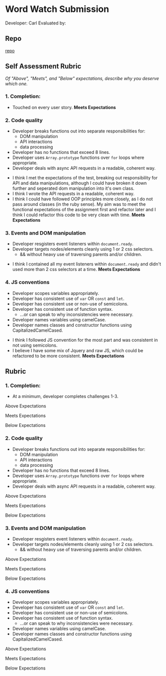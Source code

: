 # Word Watch Submission

Developer: Carl
Evaluated by:

## Repo

[repo](https://github.com/ACC25/word_watch)

## Self Assessment Rubric

*Of "Above", "Meets", and "Below" expectations, describe why you deserve which one.*

### 1. Completion:

+ Touched on every user story.
**Meets Expectations**

### 2. Code quality
  * Developer breaks functions out into separate responsibilities for:
    * DOM manipulation
    * API interactions
    * data processing
  * Developer has no functions that exceed 8 lines.
  * Developer uses `Array.prototype` functions over `for` loops where appropriate.
  * Developer deals with async API requests in a readable, coherent way.

+ I think I met the expectations of the test, breaking out responsibility for API and data manipulations, although I could have broken it down further and seperated dom manipulation into it's own class. 
+ I think I wrote the API requests in a readable, coherent way.
+ I think I could have followed OOP principles more closely, as I do not pass around classes (in the ruby sense). My aim was to meet the functional expectations of the assignment first and refactor later and I think I could refactor this code to be very clean with time. 
**Meets Expectations**


### 3. Events and DOM manipulation
  * Developer resgisters event listeners within `document.ready`.
  * Developer targets nodes/elements cleanly using 1 or 2 css selectors.
    * && without heavy use of traversing parents and/or children.

+ I think I contained all my event listeners within `document.ready` and didn't used more than 2 css selectors at a time.
**Meets Expectations**

### 4. JS conventions
  * Developer scopes variables appropriately.
  * Developer has consistent use of `var` OR `const` and `let`.
  * Developer has consistent use or non-use of semicolons.
  * Developer has consistent use of function syntax.
    * ...or can speak to why inconsistencies were necessary.
  * Developer names variables using camelCase.
  * Developer names classes and constructor functions using CapitalizedCamelCased.

+ I think I followed JS convention for the most part and was consistent in not using semicolons.
+ I believe I have some mix of Jquery and raw JS, which could be refactored to be more consistent.
**Meets Expectations**


## Rubric

### 1. Completion:
  * At a minimum, developer completes challenges 1-3.

Above Expectations

Meets Expectations

Below Expectations

### 2. Code quality
  * Developer breaks functions out into separate responsibilities for:
    * DOM manipulation
    * API interactions
    * data processing
  * Developer has no functions that exceed 8 lines.
  * Developer uses `Array.prototype` functions over `for` loops where appropriate.
  * Developer deals with async API requests in a readable, coherent way.

Above Expectations

Meets Expectations

Below Expectations

### 3. Events and DOM manipulation
  * Developer resgisters event listeners within `document.ready`.
  * Developer targets nodes/elements cleanly using 1 or 2 css selectors.
    * && without heavy use of traversing parents and/or children.

Above Expectations

Meets Expectations

Below Expectations

### 4. JS conventions
  * Developer scopes variables appropriately.
  * Developer has consistent use of `var` OR `const` and `let`.
  * Developer has consistent use or non-use of semicolons.
  * Developer has consistent use of function syntax.
    * ...or can speak to why inconsistencies were necessary.
  * Developer names variables using camelCase.
  * Developer names classes and constructor functions using CapitalizedCamelCased.

Above Expectations

Meets Expectations

Below Expectations
